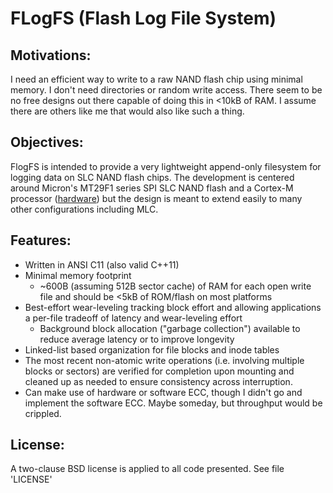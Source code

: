 FLogFS (Flash Log File System)
===

Motivations:
---
I need an efficient way to write to a raw NAND flash chip using minimal memory. I don't need directories or random write access. There seem to be no free designs out there capable of doing this in <10kB of RAM. I assume there are others like me that would also like such a thing.

Objectives:
---
FlogFS is intended to provide a very lightweight append-only filesystem for logging data on SLC NAND flash chips. The development is centered around Micron's MT29F1 series SPI SLC NAND flash and a Cortex-M processor ([hardware](https://github.com/bnahill/wireless_logger "Wireless Logger")) but the design is meant to extend easily to many other configurations including MLC.

Features:
---
* Written in ANSI C11 (also valid C++11)
* Minimal memory footprint
	* ~600B (assuming 512B sector cache) of RAM for each open write file and should be <5kB of ROM/flash on most platforms
* Best-effort wear-leveling tracking block effort and allowing applications a per-file tradeoff of latency and wear-leveling effort
	* Background block allocation ("garbage collection") available to reduce average latency or to improve longevity
* Linked-list based organization for file blocks and inode tables
* The most recent non-atomic write operations (i.e. involving multiple blocks or sectors) are verified for completion upon mounting and cleaned up as needed to ensure consistency across interruption.
* Can make use of hardware or software ECC, though I didn't go and implement the software ECC. Maybe someday, but throughput would be crippled.

License:
---
A two-clause BSD license is applied to all code presented. See file 'LICENSE'


